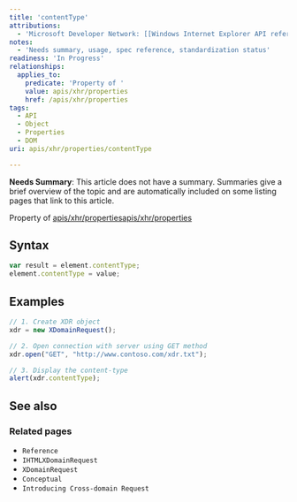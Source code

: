 ```yaml
---
title: 'contentType'
attributions:
  - 'Microsoft Developer Network: [[Windows Internet Explorer API reference](http://msdn.microsoft.com/en-us/library/ie/hh828809%28v=vs.85%29.aspx) Article]'
notes:
  - 'Needs summary, usage, spec reference, standardization status'
readiness: 'In Progress'
relationships:
  applies_to:
    predicate: 'Property of '
    value: apis/xhr/properties
    href: /apis/xhr/properties
tags:
  - API
  - Object
  - Properties
  - DOM
uri: apis/xhr/properties/contentType

---
```

**Needs Summary**: This article does not have a summary. Summaries give a brief overview of the topic and are automatically included on some listing pages that link to this article.

Property of [apis/xhr/properties](/apis/xhr/properties)[apis/xhr/properties](/apis/xhr/properties)

## Syntax

``` js
var result = element.contentType;
element.contentType = value;
```

## Examples

``` js
// 1. Create XDR object
xdr = new XDomainRequest();

// 2. Open connection with server using GET method
xdr.open("GET", "http://www.contoso.com/xdr.txt");

// 3. Display the content-type
alert(xdr.contentType);
```

## See also

### Related pages

-   `Reference`
-   `IHTMLXDomainRequest`
-   `XDomainRequest`
-   `Conceptual`
-   `Introducing Cross-domain Request`
